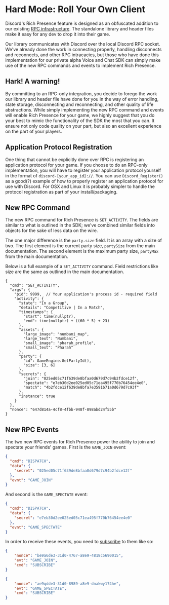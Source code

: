 # Hard Mode: Roll Your Own Client

Discord's Rich Presence feature is designed as an obfuscated addition to our existing [RPC infrastructure](https://discordapp.com/developers/docs/topics/rpc). The standalone library and header files make it easy for any dev to drop it into their game.

Our library communicates with Discord over the local Discord RPC socket. We've already done the work in connecting properly, handling disconnects and reconnects, and other RPC intracacies, but those who have done this implementation for our private alpha Voice and Chat SDK can simply make use of the new RPC commands and events to implement Rich Presence.

## Hark! A warning!

By committing to an RPC-only integration, you decide to forego the work our library and header file have done for you in the way of error handling, state storage, disconnecting and reconnecting, and other quality of life abstractions. While simply implementing the new RPC command and events will enable Rich Presence for your game, we highly suggest that you do your best to mimic the functionality of the SDK the most that you can. It ensure not only code quality on your part, but also an excellent experience on the part of your players.

## Application Protocol Registration

One thing that cannot be explicitly done over RPC is registering an application protocol for your game. If you choose to do an RPC-only implementation, you will have to register your application protocol yourself in the format of `discord-[your_app_id]://`. You can use `Discord_Register()` as a good(?) example of how to properly register an application protocol for use with Discord. For OSX and Linux it is probably simpler to handle the protocol registration as part of your install/packaging.

## New RPC Command

The new RPC command for Rich Presence is `SET_ACTIVITY`. The fields are similar to what is outlined in the SDK; we've combined similar fields into objects for the sake of less data on the wire.

The one major difference is the `party.size` field. It is an array with a size of two. The first element is the current party size, `partySize` from the main documentation. The second element is the maximum party size, `partyMax` from the main documentation.

Below is a full example of a `SET_ACTIVITY` command. Field restrictions like size are the same as outlined in the main documentation.

```
{
  "cmd": "SET_ACTIVITY",
  "args": {
    "pid": 9999,  // Your application's process id - required field
    "activity": {
      "state": "In a Group",
      "details": "Competitive | In a Match",
      "timestamps": {
        "start": time(nullptr),
        "end": time(nullptr) + ((60 * 5) + 23)
      },
      "assets": {
        "large_image": "numbani_map",
        "large_text": "Numbani",
        "small_image": "pharah_profile",
        "small_text": "Pharah"
      },
      "party": {
        "id": GameEngine.GetPartyId(),
        "size": [3, 6]
      },
      "secrets": {
        "join": "025ed05c71f639de8bfaa0d679d7c94b2fdce12f",
        "spectate": "e7eb30d2ee025ed05c71ea495f770b76454ee4e0",
        "match": "4b2fdce12f639de8bfa7e3591b71a0d679d7c93f"
      },
      "instance": true
    }
  },
  "nonce": "647d814a-4cf8-4fbb-948f-898abd24f55b"
}
```

## New RPC Events

The two new RPC events for Rich Presence power the ability to join and spectate your friends' games. First is the `GAME_JOIN` event:

```json
{
  "cmd": "DISPATCH",
  "data": {
    "secret": "025ed05c71f639de8bfaa0d679d7c94b2fdce12f"
  },
  "evnt": "GAME_JOIN"
}
```

And second is the `GAME_SPECTATE` event:

```json
{
  "cmd": "DISPATCH",
  "data": {
    "secret": "e7eb30d2ee025ed05c71ea495f770b76454ee4e0"
  },
  "evnt": "GAME_SPECTATE"
}
```

In order to receive these events, you need to [subscribe](https://discordapp.com/developers/docs/topics/rpc#subscribe) to them like so:

```json
{
    "nonce": "be9a6de3-31d0-4767-a8e9-4818c5690015",
    "evt": "GAME_JOIN",
    "cmd": "SUBSCRIBE"
}
```

```json
{
    "nonce": "ae9qdde3-31d0-8989-a8e9-dnakwy174he",
    "evt": "GAME_SPECTATE",
    "cmd": "SUBSCRIBE"
}
```

